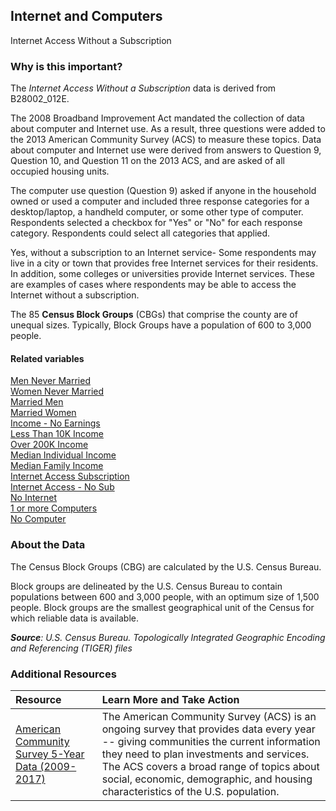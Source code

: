 ## Internet and Computers
Internet Access Without a Subscription

### Why is this important?
The *Internet Access Without a Subscription* data is derived from B28002_012E. 

The 2008 Broadband Improvement Act mandated the collection of data about computer and Internet use. As a result, three questions were added to the 2013 American Community Survey (ACS) to measure these topics. Data about computer and Internet use were derived from answers to Question 9, Question 10, and Question 11 on the 2013 ACS, and are asked of all occupied housing units.

The computer use question (Question 9) asked if anyone in the household owned or used a computer and included three response categories for a desktop/laptop, a handheld computer, or some other type of computer. Respondents selected a checkbox for "Yes" or "No" for each response category. Respondents could select all categories that applied.

Yes, without a subscription to an Internet service- Some respondents may live in a city or town that provides free Internet services for their residents. In addition, some colleges or universities provide Internet services. These are examples of cases where respondents may be able to access the Internet without a subscription.

The 85 **Census Block Groups** (CBGs) that comprise the county are of unequal sizes. Typically, Block Groups have a population of 600 to 3,000 people.

#### Related variables
<a href="javascript:void(0)" onclick="model.metricId = 'm33'">Men Never Married</a>  
<a href="javascript:void(0)" onclick="model.metricId = 'm34'">Women Never Married</a>  
<a href="javascript:void(0)" onclick="model.metricId = 'm36'">Married Men</a>   
<a href="javascript:void(0)" onclick="model.metricId = 'm42'">Married Women</a>   
<a href="javascript:void(0)" onclick="model.metricId = 'm43'">Income - No Earnings</a>  
<a href="javascript:void(0)" onclick="model.metricId = 'm44'">Less Than 10K Income</a>  
<a href="javascript:void(0)" onclick="model.metricId = 'm45'">Over 200K Income</a>   
<a href="javascript:void(0)" onclick="model.metricId = 'm46'">Median Individual Income</a>   
<a href="javascript:void(0)" onclick="model.metricId = 'm48'">Median Family Income</a>   
<a href="javascript:void(0)" onclick="model.metricId = 'm49'">Internet Access Subscription</a>  
<a href="javascript:void(0)" onclick="model.metricId = 'm50'">Internet  Access - No Sub</a>  
<a href="javascript:void(0)" onclick="model.metricId = 'm64'">No Internet</a>   
<a href="javascript:void(0)" onclick="model.metricId = 'm65'">1 or more  Computers</a>   
<a href="javascript:void(0)" onclick="model.metricId = 'm35'">No Computer</a>   

### About the Data
The Census Block Groups (CBG) are calculated by the U.S. Census Bureau.

Block groups are delineated by the U.S. Census Bureau to contain populations between 600 and 3,000 people, with an optimum size of 1,500 people. Block groups are the smallest geographical unit of the Census for which reliable data is available.

_**Source**: U.S. Census Bureau. Topologically Integrated Geographic Encoding and Referencing (TIGER) files_

### Additional Resources
|Resource | Learn More and Take Action | 
|:--- | :--- |
|[American Community Survey 5-Year Data (2009-2017)](https://www.census.gov/data/developers/data-sets/acs-5year.html)| The American Community Survey (ACS) is an ongoing survey that provides data every year -- giving communities the current information they need to plan investments and services. The ACS covers a broad range of topics about social, economic, demographic, and housing characteristics of the U.S. population.
